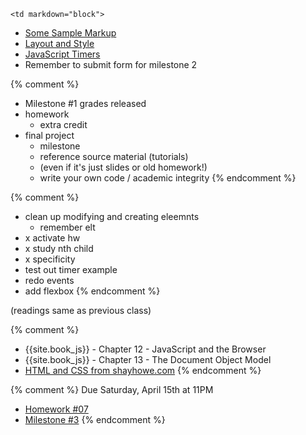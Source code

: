 	<td markdown="block">

* [Some Sample Markup](code/class18.html)
* [Layout and Style](slides/19/layout-style.html)
* [JavaScript Timers](slides/19/timers.html)
* Remember to submit form for milestone 2

{% comment %}
* Milestone #1 grades released
* homework
    * extra credit
* final project
    * milestone
    * reference source material (tutorials)
    * (even if it's just slides or old homework!)
    * write your own code / academic integrity
{% endcomment %}

{% comment %}
* clean up modifying and creating eleemnts
	* remember elt
* x activate hw
* x study nth child
* x specificity
* test out timer example
* redo events
* add flexbox
{% endcomment %}
</td>
	<td markdown="block">
(readings same as previous class)

{% comment %}
* {{site.book_js}} - Chapter 12 - JavaScript and the Browser
* {{site.book_js}} - Chapter 13 - The Document Object Model
* [HTML and CSS from shayhowe.com](http://learn.shayhowe.com/html-css/getting-to-know-html/)
{% endcomment %}
</td>
	<td markdown="block">

{% comment %}
Due Saturday, April 15th at 11PM

* [Homework #07](homework/07.html)
* [Milestone #3](final-project.html#milestone3)
{% endcomment %}



</td>
